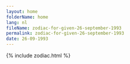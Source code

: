 ```yaml
---
layout: home
folderName: home
lang: nl
fileName: zodiac-for-given-26-september-1993
permalink: zodiac-for-given-26-september-1993
date: 26-09-1993
---
```

{% include zodiac.html %}
